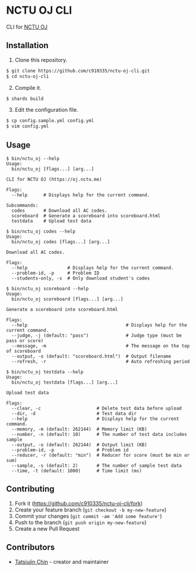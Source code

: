 # NCTU OJ CLI

CLI for [NCTU OJ](https://oj.nctu.me)

## Installation

1. Clone this repository.

```sh
$ git clone https://github.com/c910335/nctu-oj-cli.git
$ cd nctu-oj-cli
```

2. Compile it.

```sh
$ shards build
```

3. Edit the configuration file.

```sh
$ cp config.sample.yml config.yml
$ vim config.yml
```

## Usage

```
$ bin/nctu_oj --help
Usage:
  bin/nctu_oj [flags...] [arg...]

CLI for NCTU OJ (https://oj.nctu.me)

Flags:
  --help      # Displays help for the current command.

Subcommands:
  codes       # Download all AC codes.
  scoreboard  # Generate a scoreboard into scoreboard.html
  testdata    # Upload test data

$ bin/nctu_oj codes --help
Usage:
  bin/nctu_oj codes [flags...] [arg...]

Download all AC codes.

Flags:
  --help               # Displays help for the current command.
  --problem-id, -p     # Problem ID
  --students-only, -s  # Only download student's codes

$ bin/nctu_oj scoreboard --help
Usage:
  bin/nctu_oj scoreboard [flags...] [arg...]

Generate a scoreboard into scoreboard.html

Flags:
  --help                                     # Displays help for the current command.
  --judge, -j (default: "pass")              # Judge type (must be pass or score)
  --message, -m                              # The message on the top of scoreboard
  --output, -o (default: "scoreboard.html")  # Output filename
  --refresh, -r                              # Auto refreshing period

$ bin/nctu_oj testdata --help
Usage:
  bin/nctu_oj testdata [flags...] [arg...]

Upload test data

Flags:
  --clear, -c                     # Delete test data before upload
  --dir, -d                       # Test data dir
  --help                          # Displays help for the current command.
  --memory, -m (default: 262144)  # Memory limit (KB)
  --number, -n (default: 10)      # The number of test data includes sample
  --output, -o (default: 262144)  # Output limit (KB)
  --problem-id, -p                # Problem id
  --reducer, -r (default: "min")  # Reducer for score (must be min or sum)
  --sample, -s (default: 2)       # The number of sample test data
  --time, -t (default: 1000)      # Time limit (ms)
```

## Contributing

1. Fork it (<https://github.com/c910335/nctu-oj-cli/fork>)
2. Create your feature branch (`git checkout -b my-new-feature`)
3. Commit your changes (`git commit -am 'Add some feature'`)
4. Push to the branch (`git push origin my-new-feature`)
5. Create a new Pull Request

## Contributors

- [Tatsiujin Chin](https://github.com/c910335) - creator and maintainer
